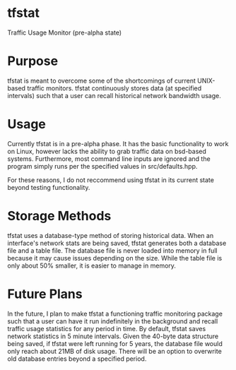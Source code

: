 # tfstat
Traffic Usage Monitor (pre-alpha state)

# Purpose
tfstat is meant to overcome some of the shortcomings of current UNIX-based traffic monitors.  tfstat continuously stores data (at specified intervals) such that a user can recall historical network bandwidth usage.  

# Usage
Currently tfstat is in a pre-alpha phase.  It has the basic functionality to work on Linux, however lacks the ability to grab traffic data on bsd-based systems.  Furthermore, most command line inputs are ignored and the program simply runs per the specified values in src/defaults.hpp.  

For these reasons, I do not reccommend using tfstat in its current state beyond testing functionality.

# Storage Methods
tfstat uses a database-type method of storing historical data.  When an interface's network stats are being saved, tfstat generates both a database file and a table file.  The database file is never loaded into memory in full because it may cause issues depending on the size.  While the table file is only about 50% smaller, it is easier to manage in memory.  

# Future Plans
In the future, I plan to make tfstat a functioning traffic monitoring package such that a user can have it run indefinitely in the background and recall traffic usage statistics for any period in time.  By default, tfstat saves network statistics in 5 minute intervals.  Given the 40-byte data structure being saved, if tfstat were left running for 5 years, the database file would only reach about 21MB of disk usage.  There will be an option to overwrite old database entries beyond a specified period.

